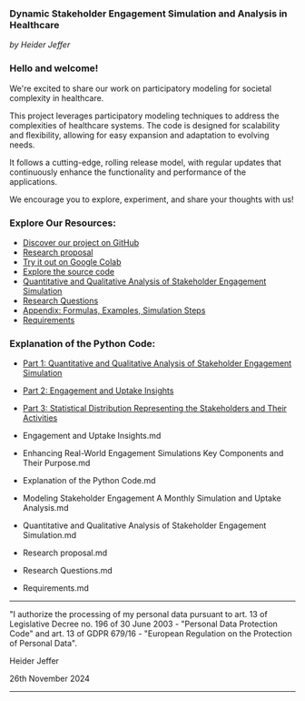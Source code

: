 ### **Dynamic Stakeholder Engagement Simulation and Analysis in Healthcare**

*by Heider Jeffer*

### Hello and welcome!
We're excited to share our work on participatory modeling for societal complexity in healthcare.

This project leverages participatory modeling techniques to address the complexities of healthcare systems. The code is designed for scalability and flexibility, allowing for easy expansion and adaptation to evolving needs.

It follows a cutting-edge, rolling release model, with regular updates that continuously enhance the functionality and performance of the applications.

We encourage you to explore, experiment, and share your thoughts with us!

### Explore Our Resources:
- [Discover our project on GitHub](https://github.com/HeiderJeffer/Participatory-Modeling-for-Societal-Complexity-in-Healthcare)
- [Research proposal](https://github.com/HeiderJeffer/Participatory-Modeling-for-Societal-Complexity-in-Healthcare/blob/main/data/documents/Research%20proposal.md)
- [Try it out on Google Colab](https://colab.research.google.com/drive/105ePLc-icF1qyzUB-VX9SQ446raubosx?authuser=2)
- [Explore the source code](https://github.com/HeiderJeffer/Participatory-Modeling-for-Societal-Complexity-in-Healthcare/blob/main/Software/Healthcare%20Participatory%20Model%20Simulation/Healthcare%20Participatory%20Model%20Simulation.ipynb)
- [Quantitative and Qualitative Analysis of Stakeholder Engagement Simulation](https://github.com/HeiderJeffer/Participatory-Modeling-for-Societal-Complexity-in-Healthcare/blob/main/data/documents/Quantitative%20and%20Qualitative%20Analysis%20of%20Stakeholder%20Engagement%20Simulation.md)
- [Research Questions](https://github.com/HeiderJeffer/Participatory-Modeling-for-Societal-Complexity-in-Healthcare/blob/main/data/documents/Research%20Questions.md)
- [Appendix: Formulas, Examples, Simulation Steps](https://github.com/HeiderJeffer/Participatory-Modeling-for-Societal-Complexity-in-Healthcare/blob/main/data/documents/appendix%20.pdf)
- [Requirements](https://github.com/HeiderJeffer/Participatory-Modeling-for-Societal-Complexity-in-Healthcare/blob/main/data/documents/Requirements.md)

### Explanation of the Python Code:
- [Part 1: Quantitative and Qualitative Analysis of Stakeholder Engagement Simulation](https://github.com/HeiderJeffer/Participatory-Modeling-for-Societal-Complexity-in-Healthcare/blob/main/data/documents/Explanation%20of%20the%20Python%20Code.md#part-1-quantitative-and-qualitative-analysis-of-stakeholder-engagement-simulation)
- [Part 2: Engagement and Uptake Insights](https://github.com/HeiderJeffer/Participatory-Modeling-for-Societal-Complexity-in-Healthcare/blob/main/data/documents/Explanation%20of%20the%20Python%20Code.md#part-2-engagement-and-uptake-insights)
- [Part 3: Statistical Distribution Representing the Stakeholders and Their Activities](https://github.com/HeiderJeffer/Participatory-Modeling-for-Societal-Complexity-in-Healthcare/blob/main/data/documents/Explanation%20of%20the%20Python%20Code.md#part-3-statistical-distribution-representing-the-stakeholders-and-their-activities)

- Engagement and Uptake Insights.md
- Enhancing Real-World Engagement Simulations Key Components and Their Purpose.md
- Explanation of the Python Code.md
- Modeling Stakeholder Engagement A Monthly Simulation and Uptake Analysis.md
- Quantitative and Qualitative Analysis of Stakeholder Engagement Simulation.md

- Research proposal.md
- Research Questions.md
- Requirements.md
  


---

"I authorize the processing of my personal data pursuant to art. 13 of Legislative Decree no. 196 of 30 June 2003 - "Personal Data Protection Code" and art. 13 of GDPR 679/16 - "European Regulation on the Protection of Personal Data".

Heider Jeffer

26th November 2024

---
